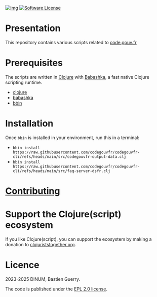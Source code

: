 [![img](https://img.shields.io/badge/code.gouv.fr-contributif-blue.svg)](https://code.gouv.fr/documentation/#/publier)
[![Software License](https://img.shields.io/badge/Licence-EPL.svg)](https://githut.com/codegouvfr/codegouvfr-cli/tree/main/item/LICENSES/LICENSE.EPL-2.0.txt)

# Presentation

This repository contains various scripts related to
[code.gouv.fr](https://code.gouv.fr.)

# Prerequisites

The scripts are written in [Clojure](https://clojure.org/) with
[Babashka](https://babashka.org/), a fast native Clojure scripting
runtime.

- [clojure](https://clojure.org/guides/install_clojure)
- [babashka](https://github.com/babashka/babashka#installation)
- [bbin](https://github.com/babashka/bbin#installation)

# Installation

Once `bbin` is installed in your environment, run this in a terminal:

- `bbin install https://raw.githubusercontent.com/codegouvfr/codegouvfr-cli/refs/heads/main/src/codegouvfr-output-data.clj`
- `bbin install https://raw.githubusercontent.com/codegouvfr/codegouvfr-cli/refs/heads/main/src/faq-server-dsfr.clj`

# [Contributing](CONTRIBUTING.md)

# Support the Clojure(script) ecosystem

If you like Clojure(script), you can support the ecosystem by making a donation to [clojuriststogether.org](https://www.clojuriststogether.org).

# Licence

2023-2025 DINUM, Bastien Guerry.

The code is published under the [EPL 2.0 license](LICENSES/LICENSE.EPL-2.0.txt).
